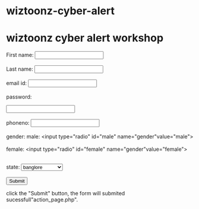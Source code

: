 # wiztoonz-cyber-alert

<!DOCTYPE html>
<html>
<body>

<h1>wiztoonz cyber alert workshop</h1>

<form action="/action_page.php">
  <label for="fname">First name:</label>
  <input type="text" id="fname" name="fname"><br><br>
  <label for="lname">Last name:</label>
  <input type="text" id="lname" name="lname"><br><br>
  <label for="email">email id:</label>
  <input type="text" id='email' name="email"><br><br>
 <label for="password">password:</label>
 
  <input type="text" id='password' name="password"><br><br>
   <label for="phoneno">phoneno:</label>
   <input type="integer" id='phoneno' name="phoneno"><br><br>
   <label for="gender">gender:</label>
   <label for="male">male:</label>
   <input type="radio" id="male" name="gender"value="male"><br><br>
   <label for="female">female:</label>
   <input type="radio" id="female" name="gender"value="female"><br><br>
   
   <label for="state">state:</label>
  <select name="states" id="state">
    <option value="banglore">banglore</option>
    <option value="andhrapradesh">andhrapradesh</option>
    <option value="hyderabad">hyderabad</option>
    <option value="chennai">chennai</option>
  </select>
  <br><br>
  <input type="submit" value="Submit">


   
  
</form>

<p> click the "Submit" button, the form will submited sucessfull"action_page.php".</p>


</body>
</html>
